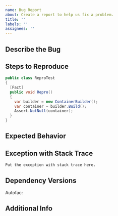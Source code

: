 ```yaml
---
name: Bug Report
about: Create a report to help us fix a problem.
title: ''
labels: ''
assignees: ''
---
```


<!--
  This is for THIS REPO ONLY. If you are having trouble with core Autofac, file
  an issue in the core Autofac repo. If you're having trouble with an
  integration library like Autofac.Integration.Mvc, Autofac.Multitenant, or
  Autofac.Extensions.DependencyInjection please file in the appropriate repo!

  We have some great troubleshooting and diagnostics docs! They can help you figure
  out what's going on - if you haven't checked them out lately, please do!
  https://autofac.readthedocs.io/en/latest/advanced/debugging.html
-->

## Describe the Bug

<!-- A clear and concise description of what the bug is. -->

## Steps to Reproduce

<!-- Tell us how to reproduce the issue. Ideally provide a failing unit test. -->

```c#
public class ReproTest
{
  [Fact]
  public void Repro()
  {
    var builder = new ContainerBuilder();
    var container = builder.Build();
    Assert.NotNull(container);
  }
}
```

## Expected Behavior

<!-- Describe what you expected to happen. -->

## Exception with Stack Trace

<!-- If you see an exception, put the WHOLE THING here. -->

```text
Put the exception with stack trace here.
```

## Dependency Versions

Autofac: <!-- Fill in the version of core Autofac you're using. -->
<!-- What other dependencies are you using? Names and versions. -->

## Additional Info

<!-- Add any other context about the problem here. -->
